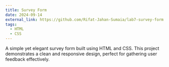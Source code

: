 ```yaml
---
title: Survey Form
date: 2024-09-14
external_link: https://github.com/Rifat-Jahan-Sumaia/lab7-survey-form
tags:
  - HTML
  - CSS
---
```


A simple yet elegant survey form built using HTML and CSS. This project demonstrates a clean and responsive design, perfect for gathering user feedback effectively.

<!--more-->
